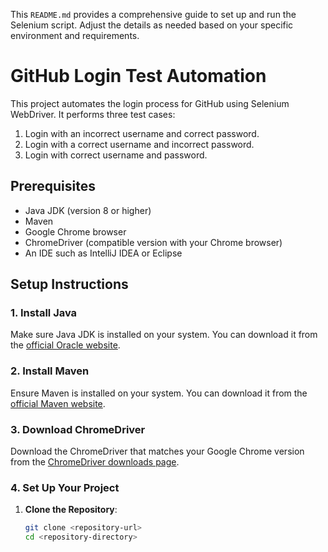 This `README.md` provides a comprehensive guide to set up and run the Selenium script. Adjust the details as needed based on your specific environment and requirements.

# GitHub Login Test Automation

This project automates the login process for GitHub using Selenium WebDriver. It performs three test cases:
1. Login with an incorrect username and correct password.
2. Login with a correct username and incorrect password.
3. Login with correct username and password.

## Prerequisites

- Java JDK (version 8 or higher)
- Maven
- Google Chrome browser
- ChromeDriver (compatible version with your Chrome browser)
- An IDE such as IntelliJ IDEA or Eclipse

## Setup Instructions

### 1. Install Java

Make sure Java JDK is installed on your system. You can download it from the [official Oracle website](https://www.oracle.com/java/technologies/javase-downloads.html).

### 2. Install Maven

Ensure Maven is installed on your system. You can download it from the [official Maven website](https://maven.apache.org/download.cgi).

### 3. Download ChromeDriver

Download the ChromeDriver that matches your Google Chrome version from the [ChromeDriver downloads page](https://sites.google.com/a/chromium.org/chromedriver/downloads).

### 4. Set Up Your Project

1. **Clone the Repository**:
   ```sh
   git clone <repository-url>
   cd <repository-directory>
